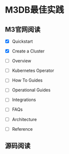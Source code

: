 # M3DB最佳实践


## M3官网阅读

- [x] Quickstart
- [x] Create a Cluster
- [ ] Overview
- [ ] Kubernetes Operator
- [ ] How To Guides
- [ ] Operational Guides
- [ ] Integrations
- [ ] FAQs
- [ ] Architecture
- [ ] Reference




## 源码阅读


